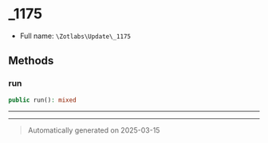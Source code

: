 
# _1175





* Full name: `\Zotlabs\Update\_1175`




## Methods


### run



```php
public run(): mixed
```












***


***
> Automatically generated on 2025-03-15
